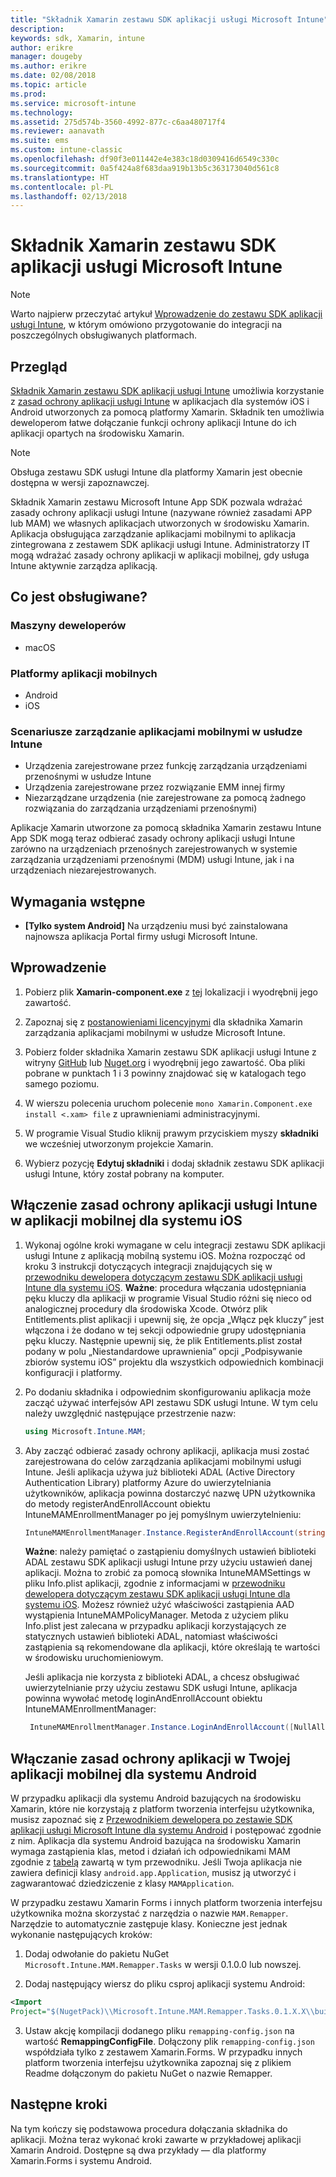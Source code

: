 ```yaml
---
title: "Składnik Xamarin zestawu SDK aplikacji usługi Microsoft Intune"
description: 
keywords: sdk, Xamarin, intune
author: erikre
manager: dougeby
ms.author: erikre
ms.date: 02/08/2018
ms.topic: article
ms.prod: 
ms.service: microsoft-intune
ms.technology: 
ms.assetid: 275d574b-3560-4992-877c-c6aa480717f4
ms.reviewer: aanavath
ms.suite: ems
ms.custom: intune-classic
ms.openlocfilehash: df90f3e011442e4e383c18d0309416d6549c330c
ms.sourcegitcommit: 0a5f424a8f683daa919b13b5c363173040d561c8
ms.translationtype: HT
ms.contentlocale: pl-PL
ms.lasthandoff: 02/13/2018
---
```

# <a name="microsoft-intune-app-sdk-xamarin-component"></a>Składnik Xamarin zestawu SDK aplikacji usługi Microsoft Intune

> [!NOTE]
> Warto najpierw przeczytać artykuł [Wprowadzenie do zestawu SDK aplikacji usługi Intune](app-sdk-get-started.md), w którym omówiono przygotowanie do integracji na poszczególnych obsługiwanych platformach.



## <a name="overview"></a>Przegląd
[Składnik Xamarin zestawu SDK aplikacji usługi Intune](https://github.com/msintuneappsdk/intune-app-sdk-xamarin) umożliwia korzystanie z [zasad ochrony aplikacji usługi Intune](/intune-classic/deploy-use/protect-app-data-using-mobile-app-management-policies-with-microsoft-intune) w aplikacjach dla systemów iOS i Android utworzonych za pomocą platformy Xamarin. Składnik ten umożliwia deweloperom łatwe dołączanie funkcji ochrony aplikacji Intune do ich aplikacji opartych na środowisku Xamarin.

> [!NOTE]
> Obsługa zestawu SDK usługi Intune dla platformy Xamarin jest obecnie dostępna w wersji zapoznawczej. 

Składnik Xamarin zestawu Microsoft Intune App SDK pozwala wdrażać zasady ochrony aplikacji usługi Intune (nazywane również zasadami APP lub MAM) we własnych aplikacjach utworzonych w środowisku Xamarin. Aplikacja obsługująca zarządzanie aplikacjami mobilnymi to aplikacja zintegrowana z zestawem SDK aplikacji usługi Intune. Administratorzy IT mogą wdrażać zasady ochrony aplikacji w aplikacji mobilnej, gdy usługa Intune aktywnie zarządza aplikacją.

## <a name="whats-supported"></a>Co jest obsługiwane?

### <a name="developer-machines"></a>Maszyny deweloperów
* macOS


### <a name="mobile-app-platforms"></a>Platformy aplikacji mobilnych
* Android
* iOS


### <a name="intune-mobile-application-management-scenarios"></a>Scenariusze zarządzanie aplikacjami mobilnymi w usłudze Intune

* Urządzenia zarejestrowane przez funkcję zarządzania urządzeniami przenośnymi w usłudze Intune
* Urządzenia zarejestrowane przez rozwiązanie EMM innej firmy
* Niezarządzane urządzenia (nie zarejestrowane za pomocą żadnego rozwiązania do zarządzania urządzeniami przenośnymi)

Aplikacje Xamarin utworzone za pomocą składnika Xamarin zestawu Intune App SDK mogą teraz odbierać zasady ochrony aplikacji usługi Intune zarówno na urządzeniach przenośnych zarejestrowanych w systemie zarządzania urządzeniami przenośnymi (MDM) usługi Intune, jak i na urządzeniach niezarejestrowanych.

## <a name="prerequisites"></a>Wymagania wstępne

* **[Tylko system Android]** Na urządzeniu musi być zainstalowana najnowsza aplikacja Portal firmy usługi Microsoft Intune.

## <a name="get-started"></a>Wprowadzenie

1.  Pobierz plik **Xamarin-component.exe** z [tej](https://components.xamarin.com/submit/xpkg) lokalizacji i wyodrębnij jego zawartość.

2. Zapoznaj się z [postanowieniami licencyjnymi](https://components.xamarin.com/license/microsoft.intune.mam) dla składnika Xamarin zarządzania aplikacjami mobilnymi w usłudze Microsoft Intune.

3.  Pobierz folder składnika Xamarin zestawu SDK aplikacji usługi Intune z witryny [GitHub](https://github.com/msintuneappsdk/intune-app-sdk-xamarin) lub [Nuget.org](https://www.nuget.org/profiles/msintuneappsdk) i wyodrębnij jego zawartość. Oba pliki pobrane w punktach 1 i 3 powinny znajdować się w katalogach tego samego poziomu.

4.  W wierszu polecenia uruchom polecenie `mono Xamarin.Component.exe install <.xam> file` z uprawnieniami administracyjnymi.

5.  W programie Visual Studio kliknij prawym przyciskiem myszy **składniki** we wcześniej utworzonym projekcie Xamarin.

6.  Wybierz pozycję **Edytuj składniki** i dodaj składnik zestawu SDK aplikacji usługi Intune, który został pobrany na komputer.



## <a name="enabling-intune-app-protection-polices-in-your-ios-mobile-app"></a>Włączenie zasad ochrony aplikacji usługi Intune w aplikacji mobilnej dla systemu iOS
1.  Wykonaj ogólne kroki wymagane w celu integracji zestawu SDK aplikacji usługi Intune z aplikacją mobilną systemu iOS. Można rozpocząć od kroku 3 instrukcji dotyczących integracji znajdujących się w [przewodniku dewelopera dotyczącym zestawu SDK aplikacji usługi Intune dla systemu iOS](app-sdk-ios.md#build-the-sdk-into-your-mobile-app).
    **Ważne**: procedura włączania udostępniania pęku kluczy dla aplikacji w programie Visual Studio różni się nieco od analogicznej procedury dla środowiska Xcode. Otwórz plik Entitlements.plist aplikacji i upewnij się, że opcja „Włącz pęk kluczy” jest włączona i że dodano w tej sekcji odpowiednie grupy udostępniania pęku kluczy. Następnie upewnij się, że plik Entitlements.plist został podany w polu „Niestandardowe uprawnienia” opcji „Podpisywanie zbiorów systemu iOS” projektu dla wszystkich odpowiednich kombinacji konfiguracji i platformy.
2.  Po dodaniu składnika i odpowiednim skonfigurowaniu aplikacja może zacząć używać interfejsów API zestawu SDK usługi Intune. W tym celu należy uwzględnić następujące przestrzenie nazw:

      ```csharp
      using Microsoft.Intune.MAM;
      ```
3.    Aby zacząć odbierać zasady ochrony aplikacji, aplikacja musi zostać zarejestrowana do celów zarządzania aplikacjami mobilnymi usługi Intune. Jeśli aplikacja używa już biblioteki ADAL (Active Directory Authentication Library) platformy Azure do uwierzytelniania użytkowników, aplikacja powinna dostarczyć nazwę UPN użytkownika do metody registerAndEnrollAccount obiektu IntuneMAMEnrollmentManager po jej pomyślnym uwierzytelnieniu:
      ```csharp
      IntuneMAMEnrollmentManager.Instance.RegisterAndEnrollAccount(string identity);
      ```
      **Ważne**: należy pamiętać o zastąpieniu domyślnych ustawień biblioteki ADAL zestawu SDK aplikacji usługi Intune przy użyciu ustawień danej aplikacji. Można to zrobić za pomocą słownika IntuneMAMSettings w pliku Info.plist aplikacji, zgodnie z informacjami w [przewodniku dewelopera dotyczącym zestawu SDK aplikacji usługi Intune dla systemu iOS](app-sdk-ios.md#configure-settings-for-the-intune-app-sdk). Możesz również użyć właściwości zastąpienia AAD wystąpienia IntuneMAMPolicyManager. Metoda z użyciem pliku Info.plist jest zalecana w przypadku aplikacji korzystających ze statycznych ustawień biblioteki ADAL, natomiast właściwości zastąpienia są rekomendowane dla aplikacji, które określają te wartości w środowisku uruchomieniowym. 
      
      Jeśli aplikacja nie korzysta z biblioteki ADAL, a chcesz obsługiwać uwierzytelnianie przy użyciu zestawu SDK usługi Intune, aplikacja powinna wywołać metodę loginAndEnrollAccount obiektu IntuneMAMEnrollmentManager:
      ```csharp
       IntuneMAMEnrollmentManager.Instance.LoginAndEnrollAccount([NullAllowed] string identity);
      ```

## <a name="enabling-app-protection-policies-in-your-android-mobile-app"></a>Włączanie zasad ochrony aplikacji w Twojej aplikacji mobilnej dla systemu Android
W przypadku aplikacji dla systemu Android bazujących na środowisku Xamarin, które nie korzystają z platform tworzenia interfejsu użytkownika, musisz zapoznać się z [Przewodnikiem dewelopera po zestawie SDK aplikacji usługi Microsoft Intune dla systemu Android](app-sdk-android.md) i postępować zgodnie z nim. Aplikacja dla systemu Android bazująca na środowisku Xamarin wymaga zastąpienia klas, metod i działań ich odpowiednikami MAM zgodnie z [tabelą](app-sdk-android.md#replace-classes-methods-and-activities-with-their-mam-equivalent) zawartą w tym przewodniku. Jeśli Twoja aplikacja nie zawiera definicji klasy `android.app.Application`, musisz ją utworzyć i zagwarantować dziedziczenie z klasy `MAMApplication`.

W przypadku zestawu Xamarin Forms i innych platform tworzenia interfejsu użytkownika można skorzystać z narzędzia o nazwie `MAM.Remapper`. Narzędzie to automatycznie zastępuje klasy. Konieczne jest jednak wykonanie następujących kroków:

1.  Dodaj odwołanie do pakietu NuGet `Microsoft.Intune.MAM.Remapper.Tasks` w wersji 0.1.0.0 lub nowszej.

2.  Dodaj następujący wiersz do pliku csproj aplikacji systemu Android:
  ```xml
  <Import
  Project="$(NugetPack)\\Microsoft.Intune.MAM.Remapper.Tasks.0.1.X.X\\build\\MonoAndroid10\\Microsoft.Intune.MAM.Remapper.targets" />
  ```

3.  Ustaw akcję kompilacji dodanego pliku `remapping-config.json` na wartość **RemappingConfigFile**. Dołączony plik `remapping-config.json` współdziała tylko z zestawem Xamarin.Forms. W przypadku innych platform tworzenia interfejsu użytkownika zapoznaj się z plikiem Readme dołączonym do pakietu NuGet o nazwie Remapper.

## <a name="next-steps"></a>Następne kroki

Na tym kończy się podstawowa procedura dołączania składnika do aplikacji. Można teraz wykonać kroki zawarte w przykładowej aplikacji Xamarin Android. Dostępne są dwa przykłady — dla platformy Xamarin.Forms i systemu Android.
